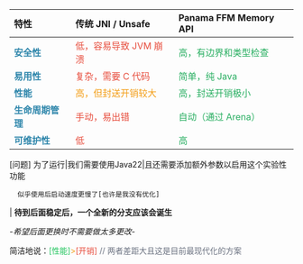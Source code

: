 | 特性                                            | 传统 JNI / Unsafe                                   | Panama FFM Memory API                           |
|:----------------------------------------------|:--------------------------------------------------|:------------------------------------------------|
| <span style="color:#2E86AB">**安全性**</span>    | <span style="color:#E74C3C">低，容易导致 JVM 崩溃</span>  | <span style="color:#27AE60">高，有边界和类型检查</span>   |
| <span style="color:#2E86AB">**易用性**</span>    | <span style="color:#E74C3C">复杂，需要 C 代码</span>     | <span style="color:#27AE60">简单，纯 Java</span>    |
| <span style="color:#2E86AB">**性能**</span>     | <span style="color:#F39C12">高，但封送开销较大</span>      | <span style="color:#27AE60">高，封送开销极小</span>     |
| <span style="color:#2E86AB">**生命周期管理**</span> | <span style="color:#E74C3C">手动，易出错</span>         | <span style="color:#27AE60">自动（通过 Arena）</span> |
| <span style="color:#2E86AB">**可维护性**</span>   | <span style="color:#E74C3C">低</span>              | <span style="color:#27AE60">高</span>            |

[问题] 为了运行|我们需要使用Java22|且还需要添加额外参数以启用这个实验性功能

      似乎使用后启动速度更慢了[也许是我没有优化]

| **待到后面稳定后，一个全新的分支应该会诞生**

*-希望后面更换时不需要做太多更改-*

简洁地说：<span style="color: #22C55E">[性能]</span><span style="color: #F39C12">></span><span style="color: #E74C3C">[开销]</span> <span style="color: #6B7280">// 两者差距大且这是目前最现代化的方案</span>
